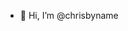 - 👋 Hi, I’m @chrisbyname


<!---
chrisbyname/chrisbyname is a ✨ special ✨ repository because its `README.md` (this file) appears on your GitHub profile.
You can click the Preview link to take a look at your changes.
--->
